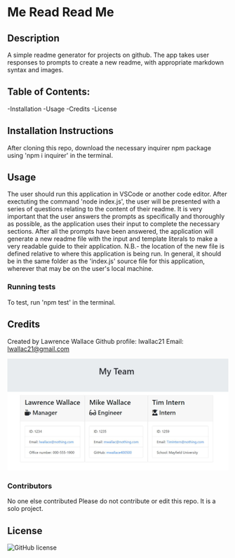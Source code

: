 # Me Read Read Me

## Description
A simple readme generator for projects on github. The app takes user responses to prompts to create a new readme, with appropriate markdown syntax and images.

## Table of Contents:
-Installation
-Usage
-Credits
-License

## Installation Instructions
After cloning this repo, download the necessary inquirer npm package using 'npm i inquirer' in the terminal.

## Usage
The user should run this application in VSCode or another code editor. After exectuting the command 'node index.js', the user will be presented with a series of questions relating to the content of their readme. It is very important that the user answers the prompts as specifically and thoroughly as possible, as the application uses their input to complete the necessary sections. After all the prompts have been answered, the application will generate a new readme file with the input and template literals to make a very readable guide to their application. N.B.- the location of the new file is defined relative to where this application is being run. In general, it should be in the same folder as the 'index.js' source file for this application, wherever that may be on the user's local machine.

### Running tests
To test, run 'npm test' in the terminal.

## Credits
Created by Lawrence Wallace 
Github profile: lwallac21
Email: lwallac21@gmail.com

![appPhoto](img/screenshot.JPG)


### Contributors
No one else contributed
Please do not contribute or edit this repo. It is a solo project.

## License
![GitHub license](https://img.shields.io/badge/license-MIT-blue.svg)
